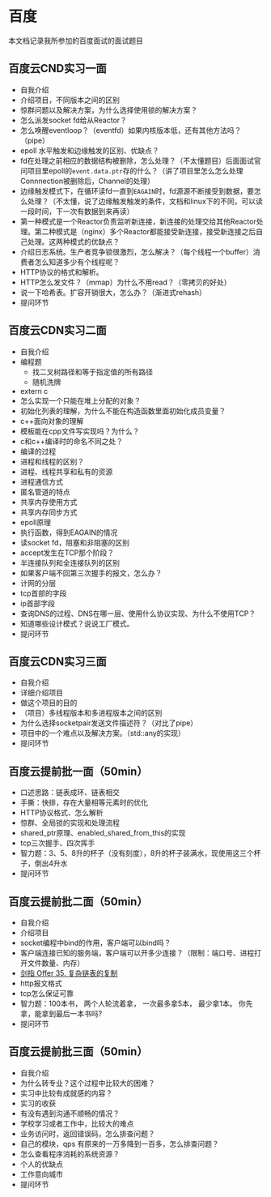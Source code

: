 # 百度

本文档记录我所参加的百度面试的面试题目

## 百度云CND实习一面

- 自我介绍
- 介绍项目，不同版本之间的区别
- 惊群问题以及解决方案，为什么选择使用锁的解决方案？
- 怎么派发socket fd给从Reactor？
- 怎么唤醒eventloop？（eventfd）如果内核版本低，还有其他方法吗？（pipe）
- epoll 水平触发和边缘触发的区别、优缺点？
- fd在处理之前相应的数据结构被删除，怎么处理？（不太懂题目）后面面试官问项目里epoll的`event.data.ptr`存的什么？（讲了项目里怎么怎么处理Connnection被删除后，Channel的处理）
- 边缘触发模式下，在循环读fd一直到`EAGAIN`时，fd源源不断接受到数据，要怎么处理？（不太懂，说了边缘触发触发的条件，文档和linux下的不同，可以读一段时间，下一次有数据到来再读）
- 第一种模式是一个Reactor负责监听新连接，新连接的处理交给其他Reactor处理。第二种模式是（nginx）多个Reactor都能接受新连接，接受新连接之后自己处理。这两种模式的优缺点？
- 介绍日志系统。生产者竞争锁很激烈，怎么解决？（每个线程一个buffer）消费者怎么知道多少有个线程呢？
- HTTP协议的格式和解析。
- HTTP怎么发文件？（mmap）为什么不用read？（零拷贝的好处）
- 说一下哈希表。扩容开销很大，怎么办？（渐进式rehash）
- 提问环节

## 百度云CDN实习二面

- 自我介绍
- 编程题
  - 找二叉树路径和等于指定值的所有路径
  - 随机洗牌
- extern c
- 怎么实现一个只能在堆上分配的对象？
- 初始化列表的理解，为什么不能在构造函数里面初始化成员变量？
- c++面向对象的理解
- 模板能在cpp文件写实现吗？为什么？
- c和c++编译时的命名不同之处？
- 编译的过程
- 进程和线程的区别？
- 进程、线程共享和私有的资源
- 进程通信方式
- 匿名管道的特点
- 共享内存使用方式
- 共享内存同步方式
- epoll原理
- 执行函数，得到EAGAIN的情况
- 读socket fd，阻塞和非阻塞的区别
- accept发生在TCP那个阶段？
- 半连接队列和全连接队列的区别
- 如果客户端不回第三次握手的报文，怎么办？
- 计网的分层
- tcp首部的字段
- ip首部字段
- 查询DNS的过程、DNS在哪一层、使用什么协议实现、为什么不使用TCP？
- 知道哪些设计模式？说说工厂模式。
- 提问环节

## 百度云CDN实习三面

- 自我介绍
- 详细介绍项目
- 做这个项目的目的
- （项目）多线程版本和多进程版本之间的区别
- 为什么选择socketpair发送文件描述符？（对比了pipe）
- 项目中的一个难点以及解决方案。（std::any的实现）
- 提问环节

## 百度云提前批一面（50min）

- 口述思路：链表成环、链表相交
- 手撕：快排，存在大量相等元素时的优化
- HTTP协议格式、怎么解析
- 惊群、全局锁的实现和处理流程
- shared_ptr原理、enabled_shared_from_this的实现
- tcp三次握手、四次挥手
- 智力题：3、5、8升的杯子（没有刻度），8升的杯子装满水，现使用这三个杯子，倒出4升水
- 提问环节

## 百度云提前批二面（50min）

- 自我介绍
- 介绍项目
- socket编程中bind的作用，客户端可以bind吗？
- 客户端连接已知的服务端，客户端可以开多少连接？（限制：端口号、进程打开文件数量、内存）
- [剑指 Offer 35. 复杂链表的复制](https://leetcode-cn.com/problems/fu-za-lian-biao-de-fu-zhi-lcof/)
- http报文格式
- tcp怎么保证可靠
- 智力题：100本书， 两个人轮流着拿， 一次最多拿5本， 最少拿1本。 你先拿，能拿到最后一本书吗?
- 提问环节

## 百度云提前批三面（50min）

- 自我介绍
- 为什么转专业？这个过程中比较大的困难？
- 实习中比较有成就感的内容？
- 实习的收获
- 有没有遇到沟通不顺畅的情况？
- 学校学习或者工作中，比较大的难点
- 业务访问时，返回错误码，怎么排查问题？
- 自己的模块，qps 有原来的一万多降到一百多，怎么排查问题？
- 怎么查看程序消耗的系统资源？
- 个人的优缺点
- 工作意向城市
- 提问环节